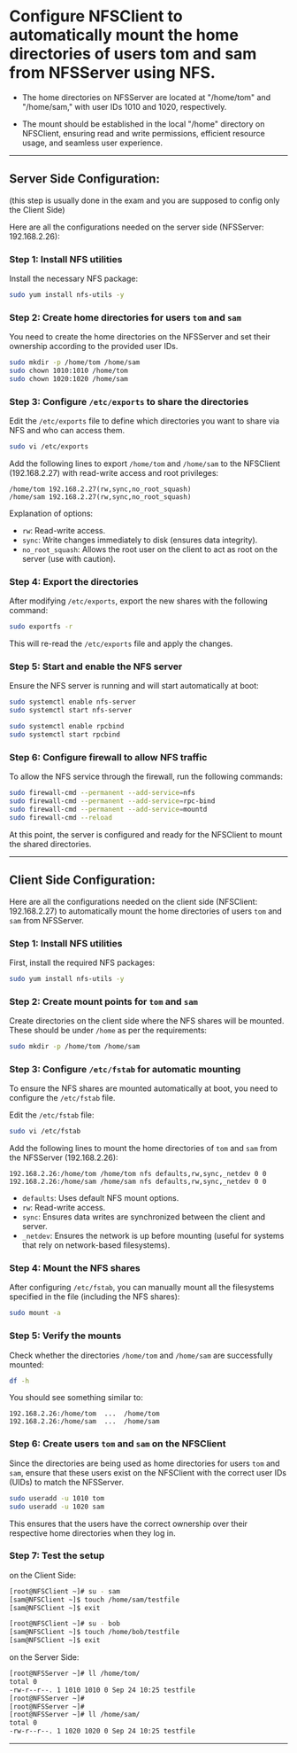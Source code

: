 # Configure NFSClient to automatically mount the home directories of users tom and sam from NFSServer using NFS.

- The home directories on NFSServer are located at "/home/tom" and "/home/sam," with user IDs 1010 and 1020, respectively.

- The mount should be established in the local "/home" directory on NFSClient, ensuring read and write permissions, efficient resource usage, and seamless user experience.

---

## Server Side Configuration:

(this step is usually done in the exam and you are supposed to config only the Client Side)

Here are all the configurations needed on the server side (NFSServer: 192.168.2.26):

### Step 1: Install NFS utilities
Install the necessary NFS package:
```bash
sudo yum install nfs-utils -y
```

### Step 2: Create home directories for users `tom` and `sam`
You need to create the home directories on the NFSServer and set their ownership according to the provided user IDs.

```bash
sudo mkdir -p /home/tom /home/sam
sudo chown 1010:1010 /home/tom
sudo chown 1020:1020 /home/sam
```

### Step 3: Configure `/etc/exports` to share the directories
Edit the `/etc/exports` file to define which directories you want to share via NFS and who can access them.

```bash
sudo vi /etc/exports
```

Add the following lines to export `/home/tom` and `/home/sam` to the NFSClient (192.168.2.27) with read-write access and root privileges:

```
/home/tom 192.168.2.27(rw,sync,no_root_squash)
/home/sam 192.168.2.27(rw,sync,no_root_squash)
```

Explanation of options:
- `rw`: Read-write access.
- `sync`: Write changes immediately to disk (ensures data integrity).
- `no_root_squash`: Allows the root user on the client to act as root on the server (use with caution).

### Step 4: Export the directories
After modifying `/etc/exports`, export the new shares with the following command:

```bash
sudo exportfs -r
```

This will re-read the `/etc/exports` file and apply the changes.

### Step 5: Start and enable the NFS server
Ensure the NFS server is running and will start automatically at boot:

```bash
sudo systemctl enable nfs-server
sudo systemctl start nfs-server

sudo systemctl enable rpcbind
sudo systemctl start rpcbind
```

### Step 6: Configure firewall to allow NFS traffic
To allow the NFS service through the firewall, run the following commands:

```bash
sudo firewall-cmd --permanent --add-service=nfs
sudo firewall-cmd --permanent --add-service=rpc-bind
sudo firewall-cmd --permanent --add-service=mountd
sudo firewall-cmd --reload
```

At this point, the server is configured and ready for the NFSClient to mount the shared directories.


---


## Client Side Configuration:


Here are all the configurations needed on the client side (NFSClient: 192.168.2.27) to automatically mount the home directories of users `tom` and `sam` from NFSServer.

### Step 1: Install NFS utilities
First, install the required NFS packages:

```bash
sudo yum install nfs-utils -y
```

### Step 2: Create mount points for `tom` and `sam`
Create directories on the client side where the NFS shares will be mounted. These should be under `/home` as per the requirements:

```bash
sudo mkdir -p /home/tom /home/sam
```

### Step 3: Configure `/etc/fstab` for automatic mounting
To ensure the NFS shares are mounted automatically at boot, you need to configure the `/etc/fstab` file.

Edit the `/etc/fstab` file:

```bash
sudo vi /etc/fstab
```

Add the following lines to mount the home directories of `tom` and `sam` from the NFSServer (192.168.2.26):

```
192.168.2.26:/home/tom /home/tom nfs defaults,rw,sync,_netdev 0 0
192.168.2.26:/home/sam /home/sam nfs defaults,rw,sync,_netdev 0 0
```

- `defaults`: Uses default NFS mount options.
- `rw`: Read-write access.
- `sync`: Ensures data writes are synchronized between the client and server.
- `_netdev`: Ensures the network is up before mounting (useful for systems that rely on network-based filesystems).

### Step 4: Mount the NFS shares
After configuring `/etc/fstab`, you can manually mount all the filesystems specified in the file (including the NFS shares):

```bash
sudo mount -a
```

### Step 5: Verify the mounts
Check whether the directories `/home/tom` and `/home/sam` are successfully mounted:

```bash
df -h
```

You should see something similar to:

```
192.168.2.26:/home/tom  ...  /home/tom
192.168.2.26:/home/sam  ...  /home/sam
```

### Step 6: Create users `tom` and `sam` on the NFSClient
Since the directories are being used as home directories for users `tom` and `sam`, ensure that these users exist on the NFSClient with the correct user IDs (UIDs) to match the NFSServer.

```bash
sudo useradd -u 1010 tom
sudo useradd -u 1020 sam
```

This ensures that the users have the correct ownership over their respective home directories when they log in.

### Step 7: Test the setup


on the Client Side:

```bash
[root@NFSClient ~]# su - sam
[sam@NFSClient ~]$ touch /home/sam/testfile
[sam@NFSClient ~]$ exit
```


```bash
[root@NFSClient ~]# su - bob
[sam@NFSClient ~]$ touch /home/bob/testfile
[sam@NFSClient ~]$ exit
```

on the Server Side:

```bash
[root@NFSServer ~]# ll /home/tom/
total 0
-rw-r--r--. 1 1010 1010 0 Sep 24 10:25 testfile
[root@NFSServer ~]#
[root@NFSServer ~]#
[root@NFSServer ~]# ll /home/sam/
total 0
-rw-r--r--. 1 1020 1020 0 Sep 24 10:25 testfile
```


---
